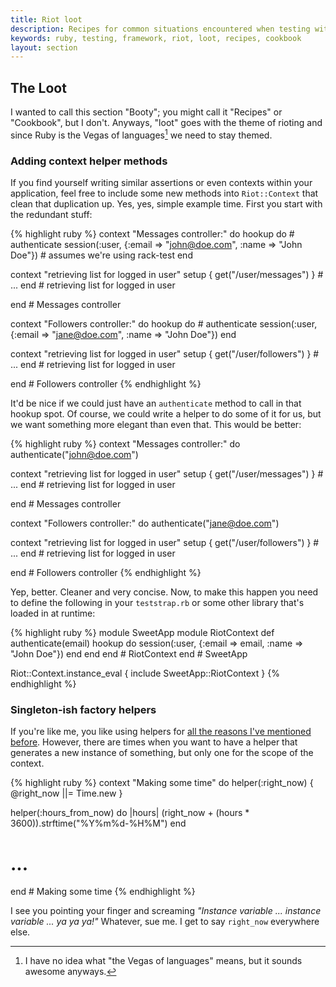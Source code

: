 ```yaml
---
title: Riot loot
description: Recipes for common situations encountered when testing with Riot
keywords: ruby, testing, framework, riot, loot, recipes, cookbook
layout: section
---
```


## The Loot

I wanted to call this section "Booty"; you might call it "Recipes" or "Cookbook", but I don't. Anyways, "loot" goes with the theme of rioting and since Ruby is the Vegas of languages[^huh] we need to stay themed.

### Adding context helper methods

If you find yourself writing similar assertions or even contexts within your application, feel free to include some new methods into `Riot::Context` that clean that duplication up. Yes, yes, simple example time. First you start with the redundant stuff:

{% highlight ruby %}
context "Messages controller:" do
  hookup do # authenticate
    session(:user, {:email => "john@doe.com", :name => "John Doe"}) # assumes we're using rack-test
  end

  context "retrieving list for logged in user"
    setup { get("/user/messages") }
    # ...
  end # retrieving list for logged in user
  
end # Messages controller

context "Followers controller:" do
  hookup do # authenticate
    session(:user, {:email => "jane@doe.com", :name => "John Doe"})
  end

  context "retrieving list for logged in user"
    setup { get("/user/followers") }
    # ...
  end # retrieving list for logged in user
  
end # Followers controller
{% endhighlight %}

It'd be nice if we could just have an `authenticate` method to call in that hookup spot. Of course, we could write a helper to do some of it for us, but we want something more elegant than even that. This would be better:

{% highlight ruby %}
context "Messages controller:" do
  authenticate("john@doe.com")

  context "retrieving list for logged in user"
    setup { get("/user/messages") }
    # ...
  end # retrieving list for logged in user
  
end # Messages controller

context "Followers controller:" do
  authenticate("jane@doe.com")

  context "retrieving list for logged in user"
    setup { get("/user/followers") }
    # ...
  end # retrieving list for logged in user
  
end # Followers controller
{% endhighlight %}

Yep, better. Cleaner and very concise. Now, to make this happen you need to define the following in your `teststrap.rb` or some other library that's loaded in at runtime:

{% highlight ruby %}
module SweetApp
  module RiotContext
    def authenticate(email)
      hookup do
        session(:user, {:email => email, :name => "John Doe"})
      end
    end
  end # RiotContext
end # SweetApp

Riot::Context.instance_eval { include SweetApp::RiotContext }
{% endhighlight %}


### Singleton-ish factory helpers

If you're like me, you like using helpers for [all the reasons I've mentioned before](./index.html#helpers). However, there are times when you want to have a helper that generates a new instance of something, but only one for the scope of the context.

{% highlight ruby %}
context "Making some time" do
  helper(:right_now) { @right_now ||= Time.new }
  
  helper(:hours_from_now) do |hours|
    (right_now + (hours * 3600)).strftime("%Y%m%d-%H%M")
  end

  # ...
end # Making some time
{% endhighlight %}

I see you pointing your finger and screaming *"Instance variable ... instance variable ... ya ya ya!"* Whatever, sue me. I get to say `right_now` everywhere else.

<!-- footnotes -->

[^huh]: I have no idea what "the Vegas of languages" means, but it sounds awesome anyways.

